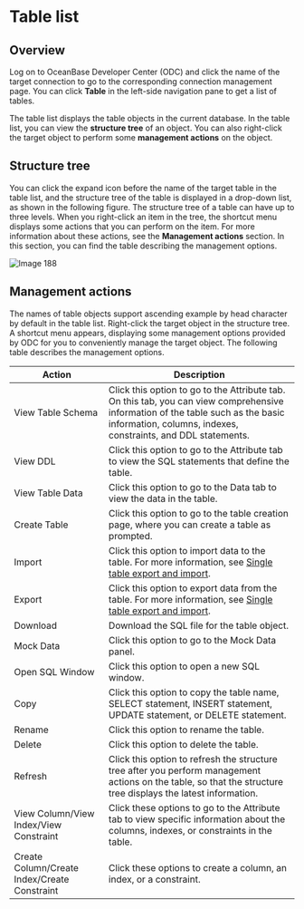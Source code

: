 Table list 
===============================



Overview 
-----------------------------

Log on to OceanBase Developer Center (ODC) and click the name of the target connection to go to the corresponding connection management page. You can click **Table** in the left-side navigation pane to get a list of tables.

The table list displays the table objects in the current database. In the table list, you can view the **structure tree** of an object. You can also right-click the target object to perform some **management actions** on the object.

Structure tree
-----------------------

You can click the expand icon before the name of the target table in the table list, and the structure tree of the table is displayed in a drop-down list, as shown in the following figure. The structure tree of a table can have up to three levels. When you right-click an item in the tree, the shortcut menu displays some actions that you can perform on the item. For more information about these actions, see the **Management actions** section. In this section, you can find the table describing the management options.

![Image 188](https://obbusiness-private.oss-cn-shanghai.aliyuncs.com/doc/img/odc/340/%E8%A1%A8%E5%88%97%E8%A1%A8-1-EN.png)

Management actions 
---------------------------

The names of table objects support ascending example by head character by default in the table list.
Right-click the target object in the structure tree. A shortcut menu appears, displaying some management options provided by ODC for you to conveniently manage the target object. The following table describes the management options.



|                    Action                    |                                                                                           Description                                                                                            |
|----------------------------------------------|--------------------------------------------------------------------------------------------------------------------------------------------------------------------------------------------------|
| View Table Schema                         | Click this option to go to the Attribute tab. On this tab, you can view comprehensive information of the table such as the basic information, columns, indexes, constraints, and DDL statements. |
| View DDL                        | Click this option to go to the Attribute tab to view the SQL statements that define the table.|
| View Table Data                              | Click this option to go to the Data tab to view the data in the table. |
| Create Table                                 | Click this option to go to the table creation page, where you can create a table as prompted.                                                                                                    |
| Import                          | Click this option to import data to the table. For more information, see [Single table export and import](../../../600.web-odc-user-guide/600.web-odc-use-tools/100.web-odc-data-export-and-import/400.web-odc-single-table-export-and-import.md).                                          |
| Export                          | Click this option to export data from the table. For more information, see [Single table export and import](../../../600.web-odc-user-guide/600.web-odc-use-tools/100.web-odc-data-export-and-import/400.web-odc-single-table-export-and-import.md).                                        |
|    Download                   |   Download the SQL file for the table object.                              |
|    Mock Data                   |   Click this option to go to the Mock Data panel.                              |
| Open SQL Window                           | Click this option to open a new SQL window.   |
|Copy|Click this option to copy the table name, SELECT statement, INSERT statement, UPDATE statement, or DELETE statement. |
| Rename                                       | Click this option to rename the table.  |
|Delete                                       | Click this option to delete the table.   |
| Refresh                                      | Click this option to refresh the structure tree after you perform management actions on the table, so that the structure tree displays the latest information.   |
| View Column/View Index/View Constraint       | Click these options to go to the Attribute tab to view specific information about the columns, indexes, or constraints in the table.                                                             |
| Create Column/Create Index/Create Constraint | Click these options to create a column, an index, or a constraint. |

